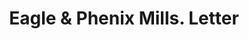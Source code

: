 ---
doi: 10.7916/D8903FR6
date_other: '1912'
date_other_textual: '1912'
form: correspondence
genre:
- Letters (correspondence)
name:
- Eagle & Phenix Mills
object_in_context_url: https://biggert.cul.columbia.edu/items/view/ave_biggert_00118
subject_hierarchical_geographic:
- Columbus, Georgia, United States
subject_name:
- Eagle & Phenix Mills
title: Eagle & Phenix Mills. Letter
sort_title: Eagle & Phenix Mills. Letter
call_number: ave_biggert_00118
coordinates:
- 32.492222222222225,-84.94027777777778
pid: ave_biggert_00118
identifiers: ave_biggert_00118
thumbnail: https://derivativo-3.library.columbia.edu/iiif/2/ldpd:342919/full/!256,256/0/native.jpg
permalink: "/items/ave_biggert_00118/"
layout: iiif-image-page
---